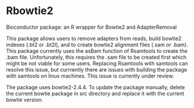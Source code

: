 # Rbowtie2
Bioconductor package: an R wrapper for Bowtie2 and AdapterRemoval 

This package allows users to remove adapters from reads, build bowtie2 indexes (.bt2 or .bt2l), and to create bowtie2 alignment files (.sam or .bam). 
This package currently uses the asBam function of Rsamtools to create the .bam file. Unfortunately, this requires the .sam file to be created first 
which might be not viable for some users. Replacing Rsamtools with samtools can resolve this issue, but currrently there are issues with building the 
package with samtools on linux machines. This issue is currently under review.

The package uses bowtie2-2.4.4. To update the package manually, delete the current bowtie package in src directory and replace it with the current bowtie version.
